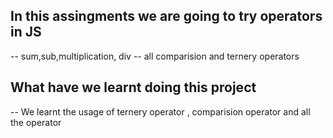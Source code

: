 ## In this assingments we are going to try operators in JS

-- sum,sub,multiplication, div
-- all comparision and ternery operators

## What have we learnt doing this project

-- We learnt the usage of ternery operator , comparision operator and all the operator
